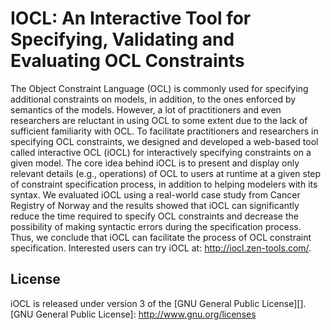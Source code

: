 # IOCL: An Interactive Tool for Specifying, Validating and Evaluating OCL Constraints
The Object Constraint Language (OCL) is commonly used for specifying additional constraints on models, in addition, to the ones enforced by semantics of the models. However, a lot of practitioners and even researchers are reluctant in using OCL to some extent due to the lack of sufficient familiarity with OCL. To facilitate practitioners and researchers in specifying OCL constraints, we designed and developed a web-based tool called interactive OCL (iOCL) for interactively specifying constraints on a given model. The core idea behind iOCL is to present and display only relevant details (e.g., operations) of OCL to users at runtime at a given step of constraint specification process, in addition to helping modelers with its syntax. We evaluated iOCL using a real-world case study from Cancer Registry of Norway and the results showed that iOCL can significantly reduce the time required to specify OCL constraints and decrease the possibility of making syntactic errors during the specification process. Thus, we conclude that iOCL can facilitate the process of OCL constraint specification. Interested users can try iOCL at: http://iocl.zen-tools.com/.

## License
iOCL is released under version 3 of the [GNU General Public License][].
[GNU General Public License]: http://www.gnu.org/licenses
